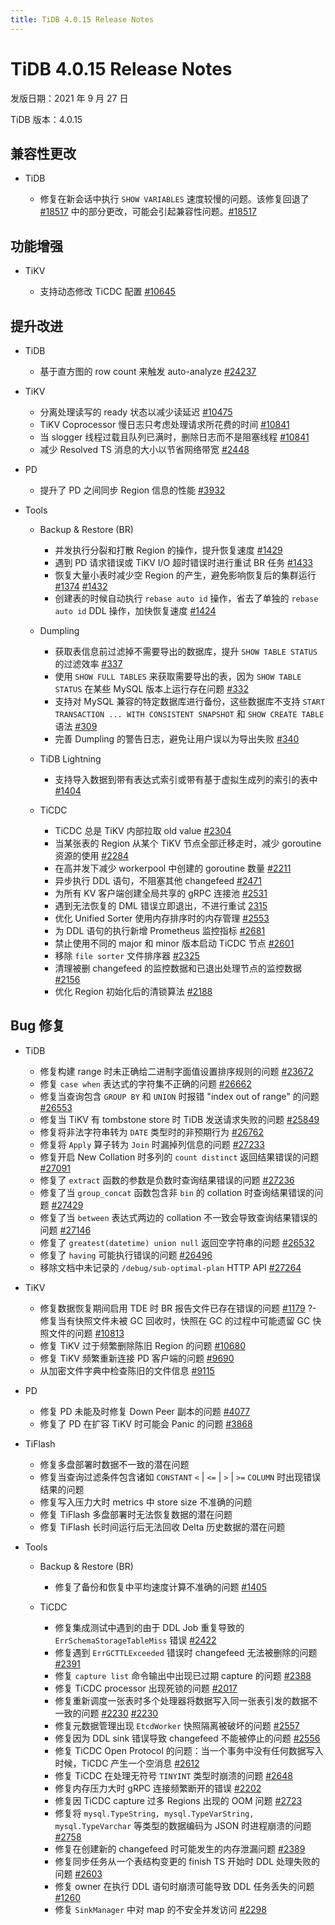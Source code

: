 ```yaml
---
title: TiDB 4.0.15 Release Notes
---
```


# TiDB 4.0.15 Release Notes

发版日期：2021 年 9 月 27 日

TiDB 版本：4.0.15

## 兼容性更改

+ TiDB

    - 修复在新会话中执行 `SHOW VARIABLES` 速度较慢的问题。该修复回退了 [#18517](https://github.com/pingcap/tidb/issues/18517) 中的部分更改，可能会引起兼容性问题。[#18517](https://github.com/pingcap/tidb/issues/18517)

## 功能增强

+ TiKV

    - 支持动态修改 TiCDC 配置 [#10645](https://github.com/tikv/tikv/issues/10645)

## 提升改进

+ TiDB

    - 基于直方图的 row count 来触发 auto-analyze [#24237](https://github.com/pingcap/tidb/issues/24237)

+ TiKV

    - 分离处理读写的 ready 状态以减少读延迟 [#10475](https://github.com/tikv/tikv/issues/10475)
    - TiKV Coprocessor 慢日志只考虑处理请求所花费的时间 [#10841](https://github.com/tikv/tikv/issues/10841)
    - 当 slogger 线程过载且队列已满时，删除日志而不是阻塞线程 [#10841](https://github.com/tikv/tikv/issues/10841)
    - 减少 Resolved TS 消息的大小以节省网络带宽 [#2448](https://github.com/pingcap/ticdc/issues/2448)

+ PD

    - 提升了 PD 之间同步 Region 信息的性能 [#3932](https://github.com/tikv/pd/pull/3932)

+ Tools

    + Backup & Restore (BR)

        - 并发执行分裂和打散 Region 的操作，提升恢复速度 [#1429](https://github.com/pingcap/br/pull/1429)
        - 遇到 PD 请求错误或 TiKV I/O 超时错误时进行重试 BR 任务 [#1433](https://github.com/pingcap/br/pull/1433)
        - 恢复大量小表时减少空 Region 的产生，避免影响恢复后的集群运行 [#1374](https://github.com/pingcap/br/issues/1374) [#1432](https://github.com/pingcap/br/pull/1432)
        - 创建表的时候自动执行 `rebase auto id` 操作，省去了单独的 `rebase auto id` DDL 操作，加快恢复速度 [#1424](https://github.com/pingcap/br/pull/1424)

    + Dumpling

        - 获取表信息前过滤掉不需要导出的数据库，提升 `SHOW TABLE STATUS` 的过滤效率 [#337](https://github.com/pingcap/dumpling/pull/337)
        - 使用 `SHOW FULL TABLES` 来获取需要导出的表，因为 `SHOW TABLE STATUS` 在某些 MySQL 版本上运行存在问题 [#332](https://github.com/pingcap/dumpling/pull/332)
        - 支持对 MySQL 兼容的特定数据库进行备份，这些数据库不支持 `START TRANSACTION ... WITH CONSISTENT SNAPSHOT` 和 `SHOW CREATE TABLE` 语法 [#309](https://github.com/pingcap/dumpling/issues/309)
        - 完善 Dumpling 的警告日志，避免让用户误以为导出失败 [#340](https://github.com/pingcap/dumpling/pull/340)

    + TiDB Lightning

        - 支持导入数据到带有表达式索引或带有基于虚拟生成列的索引的表中 [#1404](https://github.com/pingcap/br/issues/1404)

    + TiCDC

        - TiCDC 总是 TiKV 内部拉取 old value [#2304](https://github.com/pingcap/ticdc/pull/2304)
        - 当某张表的 Region 从某个 TiKV 节点全部迁移走时，减少 goroutine 资源的使用 [#2284](https://github.com/pingcap/ticdc/issues/2284)
        - 在高并发下减少 workerpool 中创建的 goroutine 数量 [#2211](https://github.com/pingcap/ticdc/issues/2211)
        - 异步执行 DDL 语句，不阻塞其他 changefeed [#2471](https://github.com/pingcap/ticdc/pull/2471)
        - 为所有 KV 客户端创建全局共享的 gRPC 连接池 [#2531](https://github.com/pingcap/ticdc/pull/2531)
        - 遇到无法恢复的 DML 错误立即退出，不进行重试 [2315](https://github.com/pingcap/ticdc/pull/2315)
        - 优化 Unified Sorter 使用内存排序时的内存管理 [#2553](https://github.com/pingcap/ticdc/issues/2553)
        - 为 DDL 语句的执行新增 Prometheus 监控指标 [#2681](https://github.com/pingcap/ticdc/pull/2681)
        - 禁止使用不同的 major 和 minor 版本启动 TiCDC 节点 [#2601](https://github.com/pingcap/ticdc/pull/2601)
        - 移除 `file sorter` 文件排序器 [#2325](https://github.com/pingcap/ticdc/pull/2325)
        - 清理被删 changefeed 的监控数据和已退出处理节点的监控数据 [#2156](https://github.com/pingcap/ticdc/issues/2156)
        - 优化 Region 初始化后的清锁算法 [#2188](https://github.com/pingcap/ticdc/issues/2188)

## Bug 修复

+ TiDB

    - 修复构建 range 时未正确给二进制字面值设置排序规则的问题 [#23672](https://github.com/pingcap/tidb/issues/23672)
    - 修复 `case when` 表达式的字符集不正确的问题 [#26662](https://github.com/pingcap/tidb/issues/26662)
    - 修复当查询包含 `GROUP BY` 和 `UNION` 时报错 "index out of range" 的问题 [#26553](https://github.com/pingcap/tidb/pull/26553)
    - 修复当 TiKV 有 tombstone store 时 TiDB 发送请求失败的问题 [#25849](https://github.com/pingcap/tidb/pull/25849)
    - 修复将非法字符串转为 `DATE` 类型时的非预期行为 [#26762](https://github.com/pingcap/tidb/issues/26762)
    - 修复将 `Apply` 算子转为 `Join` 时漏掉列信息的问题 [#27233](https://github.com/pingcap/tidb/issues/27233)
    - 修复开启 New Collation 时多列的 `count distinct` 返回结果错误的问题 [#27091](https://github.com/pingcap/tidb/issues/27091)
    - 修复了 `extract` 函数的参数是负数时查询结果错误的问题 [#27236](https://github.com/pingcap/tidb/issues/27236)
    - 修复了当 `group_concat` 函数包含非 `bin` 的 collation 时查询结果错误的问题 [#27429](https://github.com/pingcap/tidb/issues/27429)
    - 修复了当 `between` 表达式两边的 collation 不一致会导致查询结果错误的问题 [#27146](https://github.com/pingcap/tidb/issues/27146)
    - 修复了 `greatest(datetime) union null` 返回空字符串的问题 [#26532](https://github.com/pingcap/tidb/issues/26532)
    - 修复了 `having` 可能执行错误的问题 [#26496](https://github.com/pingcap/tidb/issues/26496)
    - 移除文档中未记录的 `/debug/sub-optimal-plan` HTTP API [#27264](https://github.com/pingcap/tidb/pull/27264)

+ TiKV

    - 修复数据恢复期间启用 TDE 时 BR 报告文件已存在错误的问题 [#1179](https://github.com/pingcap/br/issues/1179)
    ?- 修复当有快照文件未被 GC 回收时，快照在 GC 的过程中可能遗留 GC 快照文件的问题 [#10813](https://github.com/tikv/tikv/issues/10813)
    - 修复 TiKV 过于频繁删除陈旧 Region 的问题 [#10680](https://github.com/tikv/tikv/issues/10680)
    - 修复 TiKV 频繁重新连接 PD 客户端的问题 [#9690](https://github.com/tikv/tikv/issues/9690)
    - 从加密文件字典中检查陈旧的文件信息 [#9115](https://github.com/tikv/tikv/issues/9115)

+ PD

    - 修复 PD 未能及时修复 Down Peer 副本的问题 [#4077](https://github.com/tikv/pd/issues/4077)
    - 修复了 PD 在扩容 TiKV 时可能会 Panic 的问题 [#3868](https://github.com/tikv/pd/issues/3868)

+ TiFlash

    - 修复多盘部署时数据不一致的潜在问题
    - 修复当查询过滤条件包含诸如 `CONSTANT` `<` | `<=` | `>` | `>=` `COLUMN` 时出现错误结果的问题
    - 修复写入压力大时 metrics 中 store size 不准确的问题
    - 修复 TiFlash 多盘部署时无法恢复数据的潜在问题
    - 修复 TiFlash 长时间运行后无法回收 Delta 历史数据的潜在问题

+ Tools

    + Backup & Restore (BR)

        - 修复了备份和恢复中平均速度计算不准确的问题 [#1405](https://github.com/pingcap/br/issues/1405)

    + TiCDC

        - 修复集成测试中遇到的由于 DDL Job 重复导致的 `ErrSchemaStorageTableMiss` 错误 [#2422](https://github.com/pingcap/ticdc/issues/2422)
        - 修复遇到 `ErrGCTTLExceeded` 错误时 changefeed 无法被删除的问题 [#2391](https://github.com/pingcap/ticdc/issues/2391)
        - 修复 `capture list` 命令输出中出现已过期 capture 的问题 [#2388](https://github.com/pingcap/ticdc/issues/2388)
        - 修复 TiCDC processor 出现死锁的问题 [#2017](https://github.com/pingcap/ticdc/pull/2017)
        - 修复重新调度一张表时多个处理器将数据写入同一张表引发的数据不一致的问题 [#2230](https://github.com/pingcap/ticdc/issues/2230) [#2230](https://github.com/pingcap/ticdc/issues/2230)
        - 修复元数据管理出现 `EtcdWorker` 快照隔离被破坏的问题 [#2557](https://github.com/pingcap/ticdc/pull/2557)
        - 修复因为 DDL sink 错误导致 changefeed 不能被停止的问题 [#2556](https://github.com/pingcap/ticdc/pull/2556)
        - 修复 TiCDC Open Protocol 的问题：当一个事务中没有任何数据写入时候，TiCDC 产生一个空消息 [#2612](https://github.com/pingcap/ticdc/issues/2612)
        - 修复 TiCDC 在处理无符号 `TINYINT` 类型时崩溃的问题 [#2648](https://github.com/pingcap/ticdc/issues/2648)
        - 修复内存压力大时 gRPC 连接频繁断开的错误 [#2202](https://github.com/pingcap/ticdc/issues/2202)
        - 修复因 TiCDC capture 过多 Regions 出现的 OOM 问题 [#2723](https://github.com/pingcap/ticdc/pull/2723)
        - 修复将 `mysql.TypeString, mysql.TypeVarString, mysql.TypeVarchar` 等类型的数据编码为 JSON 时进程崩溃的问题 [#2758](https://github.com/pingcap/ticdc/issues/2758)
        - 修复在创建新的 changefeed 时可能发生的内存泄漏问题 [#2389](https://github.com/pingcap/ticdc/issues/2389)
        - 修复同步任务从一个表结构变更的 finish TS 开始时 DDL 处理失败的问题 [#2603](https://github.com/pingcap/ticdc/issues/2603)
        - 修复 owner 在执行 DDL 语句时崩溃可能导致 DDL 任务丢失的问题 [#1260](https://github.com/pingcap/ticdc/issues/1260)
        - 修复 `SinkManager` 中对 map 的不安全并发访问 [#2298](https://github.com/pingcap/ticdc/pull/2298)
